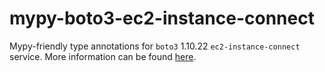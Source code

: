 # mypy-boto3-ec2-instance-connect

Mypy-friendly type annotations for `boto3` 1.10.22 `ec2-instance-connect` service.
More information can be found [here](https://github.com/vemel/mypy_boto3).